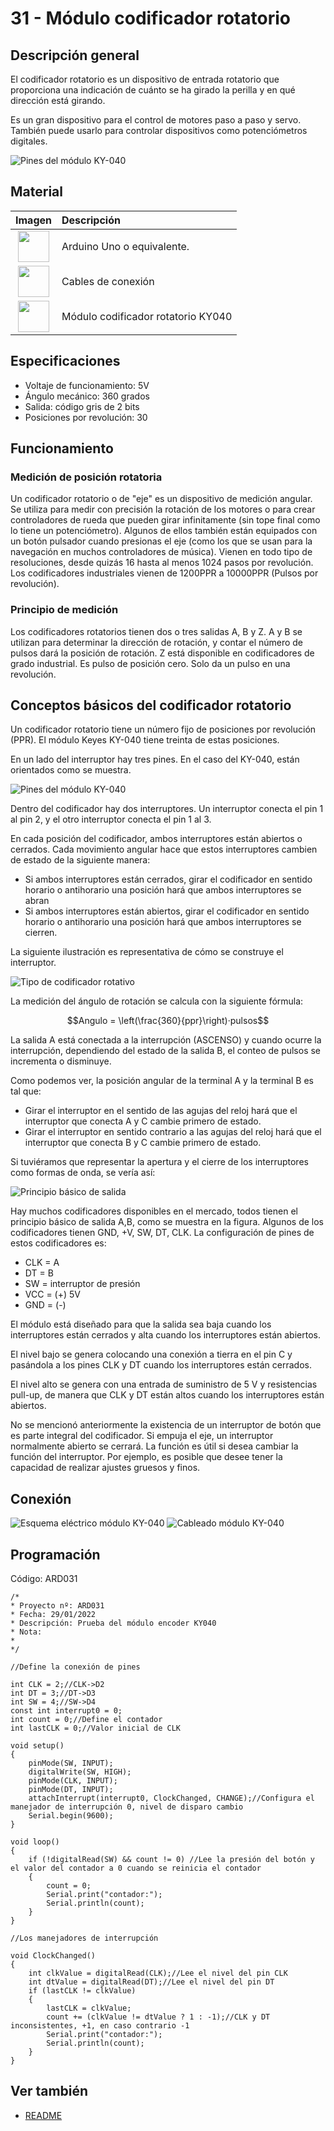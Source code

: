 # 31 - Módulo codificador rotatorio

## Descripción general

El codificador rotatorio es un dispositivo de entrada rotatorio que
proporciona una indicación de cuánto se ha girado la perilla y en qué
dirección está girando.

Es un gran dispositivo para el control de motores paso a paso y servo. También
puede usarlo para controlar dispositivos como potenciómetros digitales.

![Pines del módulo KY-040](../imatges/ard/ard_31_01.png)

## Material

|                               Imagen                               | Descripción                       |
| :----------------------------------------------------------------: | :------------------------------- |
| <img src="./../imatges/mat/mat_unor3.png" width="50" height="50">  | Arduino Uno o equivalente.        |
| <img src="./../imatges/mat/mat_cables.png" width="50" height="50"> | Cables de conexión               |
| <img src="./../imatges/mat/mat_KY-040.png" width="50" height="50"> | Módulo codificador rotatorio KY040 |

## Especificaciones

- Voltaje de funcionamiento: 5V
- Ángulo mecánico: 360 grados
- Salida: código gris de 2 bits
- Posiciones por revolución: 30

## Funcionamiento

### Medición de posición rotatoria

Un codificador rotatorio o de "eje" es un dispositivo de medición
angular. Se utiliza para medir con precisión la rotación de los motores o
para crear controladores de rueda que pueden girar infinitamente (sin
tope final como lo tiene un potenciómetro). Algunos de ellos también están
equipados con un botón pulsador cuando presionas el eje (como los que
se usan para la navegación en muchos controladores de música). Vienen en
todo tipo de resoluciones, desde quizás 16 hasta al menos 1024 pasos por
revolución. Los codificadores industriales vienen de 1200PPR a 10000PPR
(Pulsos por revolución).

### Principio de medición

Los codificadores rotatorios tienen dos o tres salidas A, B y Z. A y B
se utilizan para determinar la dirección de rotación, y contar el
número de pulsos dará la posición de rotación. Z está disponible en
codificadores de grado industrial. Es pulso de posición cero. Solo da un
pulso en una revolución.

## Conceptos básicos del codificador rotatorio

Un codificador rotatorio tiene un número fijo de posiciones por revolución
(PPR). El módulo Keyes KY-040 tiene treinta de estas posiciones.

En un lado del interruptor hay tres pines. En el caso del KY-040,
están orientados como se muestra.

![Pines del módulo KY-040](../imatges/ard/ard_31_02.png)

Dentro del codificador hay dos interruptores. Un interruptor conecta el
pin 1 al pin 2, y el otro interruptor conecta el pin 1 al 3.

En cada posición del codificador, ambos interruptores están abiertos o
cerrados. Cada movimiento angular hace que estos interruptores cambien
de estado de la siguiente manera:

- Si ambos interruptores están cerrados, girar el codificador en
  sentido horario o antihorario una posición hará que ambos
  interruptores se abran
- Si ambos interruptores están abiertos, girar el codificador en
  sentido horario o antihorario una posición hará que ambos
  interruptores se cierren.

La siguiente ilustración es representativa de cómo se construye
el interruptor.

![Tipo de codificador rotativo](../imatges/ard/ard_31_03.png)

La medición del ángulo de rotación se calcula con la siguiente fórmula:

$$Angulo = \left(\frac{360}{ppr}\right)·pulsos$$

La salida A está conectada a la interrupción (ASCENSO) y cuando ocurre la
interrupción, dependiendo del estado de la salida B, el conteo de pulsos
se incrementa o disminuye.

Como podemos ver, la posición angular de la terminal A y la terminal B es
tal que:

- Girar el interruptor en el sentido de las agujas del reloj hará
  que el interruptor que conecta A y C cambie primero de estado.
- Girar el interruptor en sentido contrario a las agujas del reloj hará
  que el interruptor que conecta B y C cambie primero de estado.

Si tuviéramos que representar la apertura y el cierre de los interruptores
como formas de onda, se vería así:

![Principio básico de salida](../imatges/ard/ard_31_04.gif)

Hay muchos codificadores disponibles en el mercado, todos tienen el
principio básico de salida A,B, como se muestra en la figura. Algunos de los
codificadores tienen GND, +V, SW, DT, CLK. La configuración de pines
de estos codificadores es:

- CLK = A
- DT = B
- SW = interruptor de presión
- VCC = (+) 5V
- GND = (-)

El módulo está diseñado para que la salida sea baja cuando los
interruptores están cerrados y alta cuando los interruptores están abiertos.

El nivel bajo se genera colocando una conexión a tierra en el pin C y
pasándola a los pines CLK y DT cuando los interruptores están cerrados.

El nivel alto se genera con una entrada de suministro de 5 V y
resistencias pull-up, de manera que CLK y DT están altos cuando los
interruptores están abiertos.

No se mencionó anteriormente la existencia de un interruptor de botón
que es parte integral del codificador. Si empuja el eje, un interruptor
normalmente abierto se cerrará. La función es útil si desea cambiar la
función del interruptor. Por ejemplo, es posible que desee tener la
capacidad de realizar ajustes gruesos y finos.

## Conexión

![Esquema eléctrico módulo KY-040](../imatges/ard/ard_31_05.png)
![Cableado módulo KY-040](../imatges/ard/ard_31_06.png)

## Programación

Código: ARD031

```Arduino
/*
* Proyecto nº: ARD031
* Fecha: 29/01/2022
* Descripción: Prueba del módulo encoder KY040
* Nota:
*
*/

//Define la conexión de pines

int CLK = 2;//CLK->D2
int DT = 3;//DT->D3
int SW = 4;//SW->D4
const int interrupt0 = 0;
int count = 0;//Define el contador
int lastCLK = 0;//Valor inicial de CLK

void setup()
{
    pinMode(SW, INPUT);
    digitalWrite(SW, HIGH);
    pinMode(CLK, INPUT);
    pinMode(DT, INPUT);
    attachInterrupt(interrupt0, ClockChanged, CHANGE);//Configura el manejador de interrupción 0, nivel de disparo cambio
    Serial.begin(9600);
}

void loop()
{
    if (!digitalRead(SW) && count != 0) //Lee la presión del botón y el valor del contador a 0 cuando se reinicia el contador
    {
        count = 0;
        Serial.print("contador:");
        Serial.println(count);
    }
}

//Los manejadores de interrupción

void ClockChanged()
{
    int clkValue = digitalRead(CLK);//Lee el nivel del pin CLK
    int dtValue = digitalRead(DT);//Lee el nivel del pin DT
    if (lastCLK != clkValue)
    {
        lastCLK = clkValue;
        count += (clkValue != dtValue ? 1 : -1);//CLK y DT inconsistentes, +1, en caso contrario -1
        Serial.print("contador:");
        Serial.println(count);
    }
}
```

## Ver también

- [README](../README.md)
